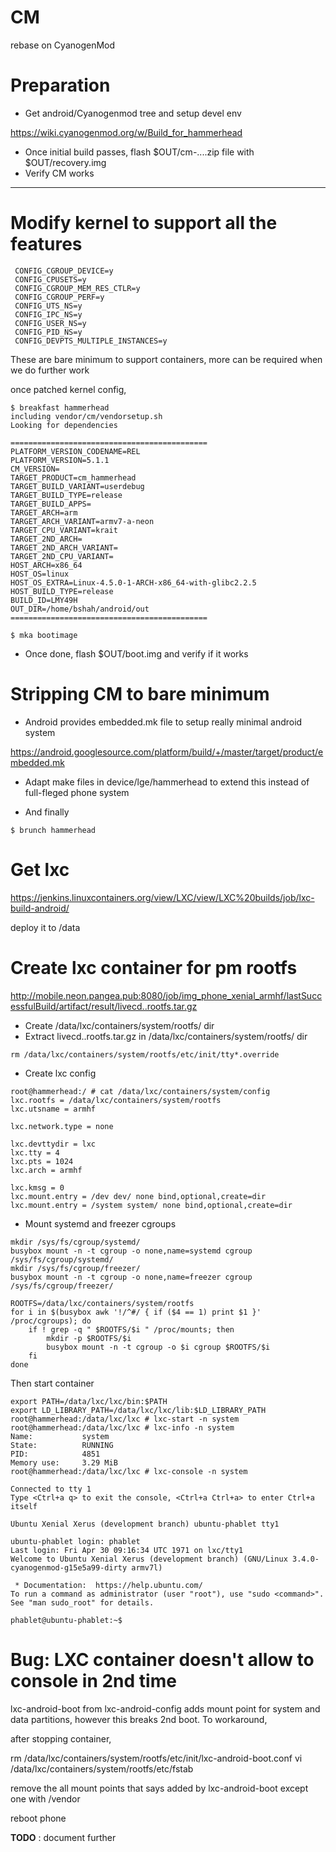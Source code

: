 # CM

rebase on CyanogenMod

# Preparation

- Get android/Cyanogenmod tree and setup devel env

https://wiki.cyanogenmod.org/w/Build_for_hammerhead

- Once initial build passes, flash $OUT/cm-....zip file with $OUT/recovery.img
- Verify CM works

------

# Modify kernel to support all the features

```
 CONFIG_CGROUP_DEVICE=y
 CONFIG_CPUSETS=y
 CONFIG_CGROUP_MEM_RES_CTLR=y
 CONFIG_CGROUP_PERF=y
 CONFIG_UTS_NS=y
 CONFIG_IPC_NS=y
 CONFIG_USER_NS=y
 CONFIG_PID_NS=y
 CONFIG_DEVPTS_MULTIPLE_INSTANCES=y
```

These are bare minimum to support containers, more can be required when we do further work

once patched kernel config,

```
$ breakfast hammerhead
including vendor/cm/vendorsetup.sh
Looking for dependencies

============================================
PLATFORM_VERSION_CODENAME=REL
PLATFORM_VERSION=5.1.1
CM_VERSION=
TARGET_PRODUCT=cm_hammerhead
TARGET_BUILD_VARIANT=userdebug
TARGET_BUILD_TYPE=release
TARGET_BUILD_APPS=
TARGET_ARCH=arm
TARGET_ARCH_VARIANT=armv7-a-neon
TARGET_CPU_VARIANT=krait
TARGET_2ND_ARCH=
TARGET_2ND_ARCH_VARIANT=
TARGET_2ND_CPU_VARIANT=
HOST_ARCH=x86_64
HOST_OS=linux
HOST_OS_EXTRA=Linux-4.5.0-1-ARCH-x86_64-with-glibc2.2.5
HOST_BUILD_TYPE=release
BUILD_ID=LMY49H
OUT_DIR=/home/bshah/android/out
============================================

$ mka bootimage

```

- Once done, flash $OUT/boot.img and verify if it works

# Stripping CM to bare minimum

- Android provides embedded.mk file to setup really minimal android system

https://android.googlesource.com/platform/build/+/master/target/product/embedded.mk

- Adapt make files in device/lge/hammerhead to extend this instead of full-fleged phone system

- And finally

```
$ brunch hammerhead
```

# Get lxc

https://jenkins.linuxcontainers.org/view/LXC/view/LXC%20builds/job/lxc-build-android/

deploy it to /data

# Create lxc container for pm rootfs

http://mobile.neon.pangea.pub:8080/job/img_phone_xenial_armhf/lastSuccessfulBuild/artifact/result/livecd..rootfs.tar.gz

- Create /data/lxc/containers/system/rootfs/ dir
- Extract livecd..rootfs.tar.gz in /data/lxc/containers/system/rootfs/ dir

```
rm /data/lxc/containers/system/rootfs/etc/init/tty*.override
```

- Create lxc config

```
root@hammerhead:/ # cat /data/lxc/containers/system/config
lxc.rootfs = /data/lxc/containers/system/rootfs
lxc.utsname = armhf

lxc.network.type = none

lxc.devttydir = lxc
lxc.tty = 4
lxc.pts = 1024
lxc.arch = armhf

lxc.kmsg = 0
lxc.mount.entry = /dev dev/ none bind,optional,create=dir
lxc.mount.entry = /system system/ none bind,optional,create=dir
```

- Mount systemd and freezer cgroups

```
mkdir /sys/fs/cgroup/systemd/
busybox mount -n -t cgroup -o none,name=systemd cgroup /sys/fs/cgroup/systemd/
mkdir /sys/fs/cgroup/freezer/
busybox mount -n -t cgroup -o none,name=freezer cgroup /sys/fs/cgroup/freezer/

ROOTFS=/data/lxc/containers/system/rootfs
for i in $(busybox awk '!/^#/ { if ($4 == 1) print $1 }' /proc/cgroups); do
    if ! grep -q " $ROOTFS/$i " /proc/mounts; then
        mkdir -p $ROOTFS/$i
        busybox mount -n -t cgroup -o $i cgroup $ROOTFS/$i
    fi
done

```

Then start container

```
export PATH=/data/lxc/lxc/bin:$PATH
export LD_LIBRARY_PATH=/data/lxc/lxc/lib:$LD_LIBRARY_PATH
root@hammerhead:/data/lxc/lxc # lxc-start -n system
root@hammerhead:/data/lxc/lxc # lxc-info -n system
Name:           system
State:          RUNNING
PID:            4851
Memory use:     3.29 MiB
root@hammerhead:/data/lxc/lxc # lxc-console -n system

Connected to tty 1
Type <Ctrl+a q> to exit the console, <Ctrl+a Ctrl+a> to enter Ctrl+a itself

Ubuntu Xenial Xerus (development branch) ubuntu-phablet tty1

ubuntu-phablet login: phablet
Last login: Fri Apr 30 09:16:34 UTC 1971 on lxc/tty1
Welcome to Ubuntu Xenial Xerus (development branch) (GNU/Linux 3.4.0-cyanogenmod-g15e5a99-dirty armv7l)

 * Documentation:  https://help.ubuntu.com/
To run a command as administrator (user "root"), use "sudo <command>".
See "man sudo_root" for details.

phablet@ubuntu-phablet:~$
```

# Bug: LXC container doesn't allow to console in 2nd time

lxc-android-boot from lxc-android-config adds mount point for system and data partitions, however this breaks 2nd boot. To workaround,

after stopping container,

rm /data/lxc/containers/system/rootfs/etc/init/lxc-android-boot.conf
vi /data/lxc/containers/system/rootfs/etc/fstab

remove the all mount points that says added by lxc-android-boot except one with /vendor

reboot phone

**TODO** : document further
